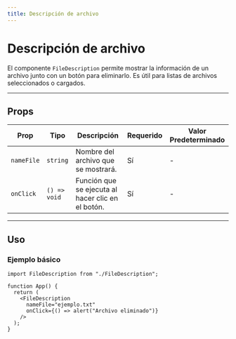 ```yaml
---
title: Descripción de archivo
---
```


# Descripción de archivo

El componente `FileDescription` permite mostrar la información de un archivo junto con un botón para eliminarlo. Es útil para listas de archivos seleccionados o cargados.

---

## **Props**

| Prop       | Tipo         | Descripción                                       | Requerido | Valor Predeterminado |
| ---------- | ------------ | ------------------------------------------------- | --------- | -------------------- |
| `nameFile` | `string`     | Nombre del archivo que se mostrará.               | Sí        | -                    |
| `onClick`  | `() => void` | Función que se ejecuta al hacer clic en el botón. | Sí        | -                    |

---

## **Uso**

### **Ejemplo básico**

```tsx
import FileDescription from "./FileDescription";

function App() {
  return (
    <FileDescription
      nameFile="ejemplo.txt"
      onClick={() => alert("Archivo eliminado")}
    />
  );
}
```
